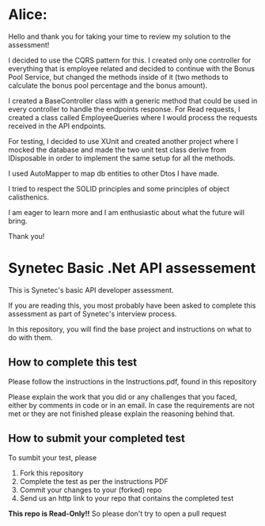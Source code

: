 # Alice:
Hello and thank you for taking your time to review my solution to the assessment!

I decided to use the CQRS pattern for this. I created only one controller for everything that is employee related and decided to continue with the Bonus Pool Service, but changed the methods inside of it (two methods to calculate the bonus pool percentage and the bonus amount).

I created a BaseController class with a generic method that could be used in every controller to handle the endpoints response.
For Read requests, I created a class called EmployeeQueries where I would process the requests received in the API endpoints. 


For testing, I decided to use XUnit and created another project where I mocked the database and made the two unit test class derive from IDisposable in order to implement the same setup for all the methods.

I used AutoMapper to map db entities to other Dtos I have made.

I tried to respect the SOLID principles and some principles of object calisthenics.

I am eager to learn more and I am enthusiastic about what the future will bring.

Thank you!

# Synetec Basic .Net API assessement

This is Synetec's basic API developer assessment.

If you are reading this, you most probably have been asked to complete this assessment as part of Synetec's interview process.

In this repository, you will find the base project and instructions on what to do with them. 

## How to complete this test

Please follow the instructions in the Instructions.pdf, found in this repository

Please explain the work that you did or any challenges that you faced, either by comments in code or in an email. 
In case the requirements are not met or they are not finished please explain the reasoning behind that.

## How to submit your completed test

To sumbit your test, please 
1. Fork this repository
2. Complete the test as per the instructions PDF 
3. Commit your changes to your (forked) repo 
4. Send us an http link to your repo that contains the completed test 

**This repo is Read-Only!!** So please don't try to open a pull request

